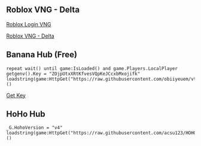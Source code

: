 Roblox VNG - Delta
-
[Roblox Login VNG](https://www.mediafire.com/file/f4m0uri2pc6q4u6/V2.653_Login_VNG.apk/file)

[Roblox VNG - Delta](https://modsfire.com/download/1LcZ86w82UoA9DR/92efd)

Banana Hub (Free)
-
```
repeat wait() until game:IsLoaded() and game.Players.LocalPlayer 
getgenv().Key = "ZOjpUtxXRtKfvesVQpKeJCcxbMxojifk" 
loadstring(game:HttpGet("https://raw.githubusercontent.com/obiiyeuem/vthangsitink/main/BananaHub.lua"))()
```

[Get Key](https://ads.luarmor.net/get_key?for=VHFslhWdrPey)

HoHo Hub
-
```
_G.HohoVersion = "v4"
loadstring(game:HttpGet("https://raw.githubusercontent.com/acsu123/HOHO_H/main/Loading_UI"))()
```
